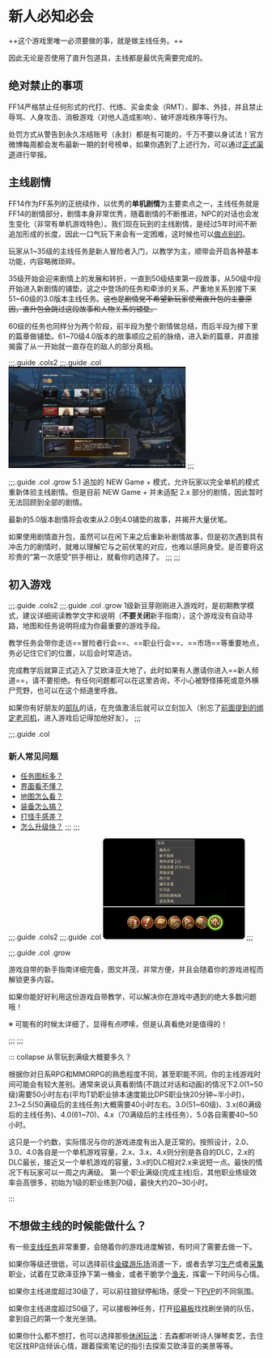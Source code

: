 # 新人必知必会

++这个游戏里唯一必须要做的事，就是做主线任务。++

<IncludePage file="_includes/basic/level.md" />

因此无论是否使用了直升包道具，主线都是最优先需要完成的。

## 绝对禁止的事项

FF14严格禁止任何形式的代打、代练、买金卖金（RMT）、脚本、外挂，并且禁止辱骂、人身攻击、消极游戏（对他人造成影响）、破坏游戏秩序等行为。

处罚方式从警告到永久冻结账号（永封）都是有可能的，千万不要以身试法！官方微博每周都会发布最新一期的封号榜单，如果你遇到了上述行为，可以通过[正式渠道](https://bbs.nga.cn/read.php?tid=17758819)进行举报。

## 主线剧情

FF14作为FF系列的正统续作，以优秀的**单机剧情**为主要卖点之一，主线任务就是FF14的剧情部分，剧情本身非常优秀，随着剧情的不断推进，NPC的对话也会发生变化（非常有单机游戏特色）。我们现在玩到的主线剧情，是经过5年时间不断追加形成的长度，因此一口气玩下来会有一定困难，这时候也可以[做点别的](#不想做主线的时候能做什么？)。

玩家从1~35级的主线任务是新人冒险者入门，以教学为主，顺带会开启各种基本功能，内容略微琐碎。

35级开始会迎来剧情上的发展和转折，一直到50级结束第一段故事，从50级中段开始进入新剧情的铺垫，这之中登场的任务和牵涉的关系，严重地关系到接下来51~60级的3.0版本主线任务。<strike>这也是剧情党不希望新玩家使用直升包的主要原因，直升包会跳过这段故事和人物关系的铺垫。</strike>

60级的任务也同样分为两个阶段，前半段为整个剧情做总结，而后半段为接下里的篇章做铺垫。61~70级4.0版本的故事顺应之前的脉络，进入新的篇章，并直接揭露了从一开始就一直存在的敌人的部分真相。

;;;.guide .cols2
;;;.guide .col
<img src="./core.assets/w9OfL6p.png" alt="New Game+ 界面" style="width: 350px;"/>
;;;

;;;.guide .col .grow
5.1 追加的 NEW Game + 模式，允许玩家以完全单机的模式重新体验主线剧情。但是目前 NEW Game + 并未适配 2.x 部分的剧情，因此暂时无法回顾到全部的剧情。

最新的5.0版本剧情将会收束从2.0到4.0铺垫的故事，并揭开大量伏笔。

如果使用剧情直升包，虽然可以在闲下来之后重新补剧情故事，但是初次遇到具有冲击力的剧情时，就难以理解它与之前伏笔的对应，也难以感同身受。是否要将这珍贵的“第一次感受”拱手相让，就看你的选择了。
;;;
;;;

## 初入游戏

;;;.guide .cols2
;;;.guide .col .grow
1级新豆芽刚刚进入游戏时，是初期教学模式，建议详细阅读教学文字和说明（**不要关闭**新手指南），这个游戏没有自动寻路，地图和任务说明将成为你最重要的游戏手段。

教学任务会带你走访==冒险者行会==、==职业行会==、==市场==等重要地点，务必记住它们的位置，以后会时常造访。

完成教学后就算正式迈入了艾欧泽亚大地了，此时如果有人邀请你进入==新人频道==，请不要拒绝。有任何问题都可以在这里咨询，不小心被野怪揍死或意外横尸荒野，也可以在这个频道里呼救。

如果你有好朋友的[部队]()的话，在充值激活后就可以立刻加入（别忘了[前面提到的绑定老司机](/before/pay.md#萌新招待领多重福利)，进入游戏后记得加他好友）。
;;;

;;;.guide .col 
### 新人常见问题
* [任务图标多？](/basic/quest.md)
* [界面看不懂？](/ui/know.md)
* [地图怎么看？](/basic/map.md)
* [装备怎么搞？](/basic/equip.md)
* [打怪手感差？](/basic/battle.md)
* [怎么升级快？](/upgrade/guide.md)
;;;
;;;

;;;.guide .cols2
;;;.guide .col
![](./core.assets/150142.png)<!--图要换-->
;;;

;;;.guide .col .grow

游戏自带的新手指南详细完备，图文并茂，非常方便，并且会随着你的游戏进程而解锁更多内容。

如果你能好好利用这份游戏自带教学，可以解决你在游戏中遇到的绝大多数问题哦！

※ 可能有的时候太详细了，显得有点啰嗦，但是认真看绝对是值得的！

;;;
;;;

::: collapse 从零玩到满级大概要多久？

根据你对日系RPG和MMORPG的熟悉程度不同，甚至职能不同，你的主线游戏时间可能会有较大差别。通常来说认真看剧情(不跳过对话和动画)的情况下2.0(1~50级)需要50小时左右(平均T奶职业排本速度能比DPS职业快20分钟~半小时)，2.1~2.5(50满级后的主线任务)大概需要40小时左右。3.0(51~60级)、3.x(60满级后的主线任务)、4.0(61~70)、4.x（70满级后的主线任务）、5.0各自需要40~50小时。

这只是一个约数，实际情况与你的游戏进度有出入是正常的。按照设计，2.0、3.0、4.0各自是一个单机游戏容量，2.x、3.x、4.x则分别是各自的DLC，2.x的DLC最长，接近又一个单机游戏的容量，3.x的DLC相对2.x来说短一点。最快的情况下有玩家可以一周之内满级。
第一个职业满级(完成主线)后，其他职业练级效率会高很多，初始为1级的职业练到70级，最快大约20~30小时。

:::

## 不想做主线的时候能做什么？

有一些[支线任务](/basic/quest.md#重要任务)非常重要，会随着你的游戏进度解锁，有时间了需要去做一下。

如果你等级还很低，可以选择前往[金碟游乐场](/topic/goldsaucer.md)消遣一下，或者去学习[生产]()或者[采集]()职业，试着在艾欧泽亚挣下第一桶金，或者干脆学个[渔夫]()，挥霍一下时间与心情。

如果你主线进度超过30级了，可以前往狼狱停船场，感受一下[PVP](/topic/pvp.md)的不同氛围。

如果你主线进度超过50级了，可以接极神任务，打开[招募板](/basic/battle.md#招募)找找刷坐骑的队伍，拿到自己的第一个发光坐骑。

如果你什么都不想打，也可以选择那些[休闲玩法](/topic/relax.md)：去森都听听诗人弹琴卖艺，去住宅区找RP店倾诉心情，跟着探索笔记的指引去探索艾欧泽亚的美景等等。